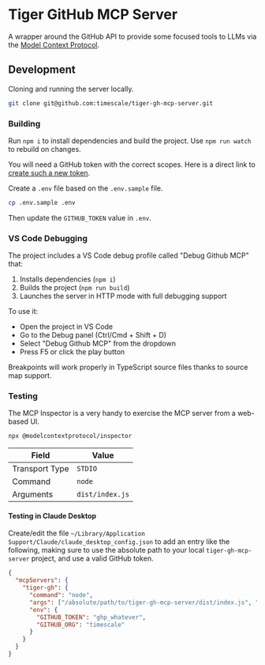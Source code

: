 # Tiger GitHub MCP Server

A wrapper around the GitHub API to provide some focused tools to LLMs via the [Model Context Protocol](https://modelcontextprotocol.io/introduction).

## Development

Cloning and running the server locally.

```bash
git clone git@github.com:timescale/tiger-gh-mcp-server.git
```

### Building

Run `npm i` to install dependencies and build the project. Use `npm run watch` to rebuild on changes.

You will need a GitHub token with the correct scopes. Here is a direct link to [create such a new token](https://github.com/settings/tokens/new?scopes=repo,read:org,read:user,user:email&description=tiger-gh-mcp-server).

Create a `.env` file based on the `.env.sample` file.

```bash
cp .env.sample .env
```

Then update the `GITHUB_TOKEN` value in `.env`.

### VS Code Debugging

The project includes a VS Code debug profile called "Debug Github MCP" that:
1. Installs dependencies (`npm i`)
2. Builds the project (`npm run build`)
3. Launches the server in HTTP mode with full debugging support

To use it:
- Open the project in VS Code
- Go to the Debug panel (Ctrl/Cmd + Shift + D)
- Select "Debug Github MCP" from the dropdown
- Press F5 or click the play button

Breakpoints will work properly in TypeScript source files thanks to source map support.

### Testing

The MCP Inspector is a very handy to exercise the MCP server from a web-based UI.

```bash
npx @modelcontextprotocol/inspector
```

| Field          | Value           |
| -------------- | --------------- |
| Transport Type | `STDIO`         |
| Command        | `node`          |
| Arguments      | `dist/index.js` |

#### Testing in Claude Desktop

Create/edit the file `~/Library/Application Support/Claude/claude_desktop_config.json` to add an entry like the following, making sure to use the absolute path to your local `tiger-gh-mcp-server` project, and use a valid GitHub token.

```json
{
  "mcpServers": {
    "tiger-gh": {
      "command": "node",
      "args": ["/absolute/path/to/tiger-gh-mcp-server/dist/index.js", "stdio"],
      "env": {
        "GITHUB_TOKEN": "ghp_whatever",
        "GITHUB_ORG": "timescale"
      }
    }
  }
}
```
